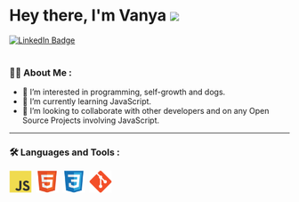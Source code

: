 <h1>
  Hey there, I'm Vanya
  <img src="https://media.giphy.com/media/hvRJCLFzcasrR4ia7z/giphy.gif" width="30px"/>
</h1>
<div id="badges">
  <a href="https://www.linkedin.com/in/vanya-atanasova-483247236/">
    <img src="https://img.shields.io/badge/LinkedIn-blue?style=for-the-badge&logo=linkedin&logoColor=white" alt="LinkedIn Badge"/>
  </a>
  <br>
  <img src="https://komarev.com/ghpvc/?username=AtanasovaVanya&style=flat-square&color=blue" alt=""/>
  </div>


### :woman_technologist: About Me :

- 👀 I’m interested in programming, self-growth and dogs.
- 🌱 I’m currently learning JavaScript.
- 💞️ I’m looking to collaborate with other developers and on any Open Source Projects involving JavaScript.
---

### :hammer_and_wrench: Languages and Tools :
<div>
  <img src="https://github.com/devicons/devicon/blob/master/icons/javascript/javascript-original.svg" title="JavaScript" alt="JavaScript" width="40" height="40"/>&nbsp;
  <img src="https://github.com/devicons/devicon/blob/master/icons/html5/html5-original.svg" title="HTML5" alt="HTML5" width="40" height="40"/>&nbsp;
  <img src="https://github.com/devicons/devicon/blob/master/icons/css3/css3-original.svg" title="CSS3" alt="CSS3" width="40" height="40"/>&nbsp;
  <img src="https://github.com/devicons/devicon/blob/master/icons/git/git-original.svg" title="GIT" alt="GIT" width="40" height="40"/>&nbsp;
  </div>
<!---
AtanasovaVanya/AtanasovaVanya is a ✨ special ✨ repository because its `README.md` (this file) appears on your GitHub profile.
You can click the Preview link to take a look at your changes.
--->
